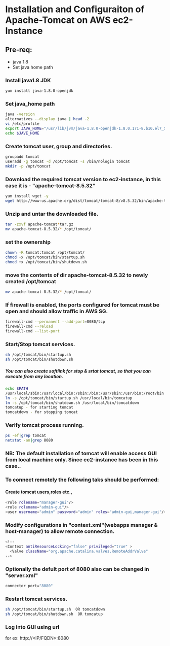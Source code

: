 # Installation and Configuraiton of Apache-Tomcat on AWS ec2-Instance

## Pre-req:
- java 1.8
- Set java home path 
### Install java1.8 JDK
```sh
yum install java-1.8.0-openjdk
```
### Set java_home path
```sh
java -version
alternatives --display java | head -2
vi /etc/profile
export JAVA_HOME="/usr/lib/jvm/java-1.8.0-openjdk-1.8.0.171-8.b10.el7_5.x86_64/"
echo $JAVE_HOME
```
### Create tomcat user, group and directories.
```sh
groupadd tomcat
useradd -g tomcat -d /opt/tomcat -s /bin/nologin tomcat
mkdir -p /opt/tomcat
```
### Download the required tomcat version to ec2-instance, in this case it is - "apache-tomcat-8.5.32"
```sh
yum install wget -y
wget http://www-us.apache.org/dist/tomcat/tomcat-8/v8.5.32/bin/apache-tomcat-8.5.32.tar.gz
```
### Unzip and untar the downloaded file. 
```sh
tar -zxvf apache-tomcat*tar.gz
mv apache-tomcat-8.5.32/* /opt/tomcat/
```
### set the ownership
```sh
chown -R tomcat:tomcat /opt/tomcat/
chmod +x /opt/tomcat/bin/startup.sh
chmod +x /opt/tomcat/bin/shutdown.sh
```
### move the contents of dir apache-tomcat-8.5.32 to newly created /opt/tomcat
```sh
mv apache-tomcat-8.5.32/* /opt/tomcat/
```
### If firewall is enabled, the ports configured for tomcat must be open and should allow traffic in AWS SG.
```sh
firewall-cmd --permanent --add-port=8080/tcp
firewall-cmd --reload
firewall-cmd --list-port
```

### Start/Stop tomcat services.
```sh
sh /opt/tomcat/bin/startup.sh
sh /opt/tomcat/bin/shutdown.sh
```
##### You can also create softlink for stop & srtat tomcat, so that you can execute from any location. 
```sh
echo $PATH
/usr/local/sbin:/usr/local/bin:/sbin:/bin:/usr/sbin:/usr/bin:/root/bin
ln -s /opt/tomcat/bin/startup.sh /usr/local/bin/tomcatup
ln -s /opt/tomcat/bin/shutdown.sh /usr/local/bin/tomcatdown
tomcatup - for starting tomcat 
tomcatdown - for stopping tomcat 
```
### Verify tomcat process running.
```sh
ps -ef|grep tomcat 
netstat -an|grep 8080
``` 
### NB: The default installation of tomcat will enable access GUI from local machine only. Since ec2-instance has been in this case..

### To connect remotely the following taks should be performed:
#### Create tomcat users,roles etc.,
```sh
<role rolename="manager-gui"/>
<role rolename="admin-gui"/>
<user username="admin" password="admin" roles="admin-gui,manager-gui"/>
```
### Modify configurations in "context.xml"(webapps manager & host-manager) to allow remote connection.
```sh
<!--
<Context antiResourceLocking="false" privileged="true" >
  <Valve className="org.apache.catalina.valves.RemoteAddrValve" 
-->
```
### Optionally the defult port of 8080 also can be changed in "server.xml"
```sh
connector port="8080"
```
### Restart tomcat services.
```sh
sh /opt/tomcat/bin/startup.sh  OR tomcatdown
sh /opt/tomcat/bin/shutdown.sh  OR tomcatup
```
### Log into GUI using url 
 for ex: http://<IP/FQDN>:8080


